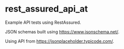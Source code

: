 # rest_assured_api_at
Example API tests using RestAssured.

JSON schemas built using https://www.jsonschema.net/.

Using API from https://jsonplaceholder.typicode.com/.
